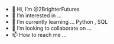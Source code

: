 - 👋 Hi, I’m @2BrighterFutures
- 👀 I’m interested in ... 
- 🌱 I’m currently learning ... Python , SQL 
- 💞️ I’m looking to collaborate on ... 
- 📫 How to reach me ...

<!---
2BrighterFutures/2BrighterFutures is a ✨ special ✨ repository because its `README.md` (this file) appears on your GitHub profile.
You can click the Preview link to take a look at your changes.
--->
